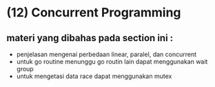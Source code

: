 # (12) Concurrent Programming

## materi yang dibahas pada section ini :
  - penjelasan mengenai perbedaan linear, paralel, dan concurrent 
  - untuk go routine menunggu go routin lain dapat menggunakan wait group
  - untuk mengetasi data race dapat menggunakan mutex
